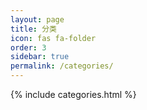 ```yaml
---
layout: page
title: 分类
icon: fas fa-folder
order: 3
sidebar: true
permalink: /categories/
---
```

{% include categories.html %}
